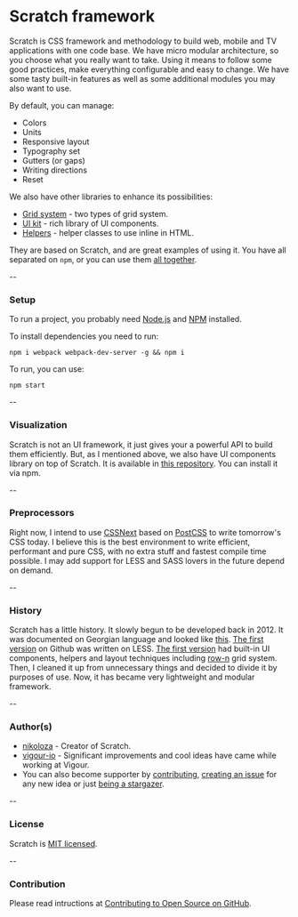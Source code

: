 # Scratch framework
 Scratch is CSS framework and methodology to build web, mobile and TV applications with one code base. We have micro modular architecture, so you choose what you really want to take. Using it means to follow some good practices, make everything configurable and easy to change. We have some tasty built-in features as well as some additional modules you may also want to use.

By default, you can manage: 
 * Colors
 * Units
 * Responsive layout
 * Typography set
 * Gutters (or gaps)
 * Writing directions
 * Reset

We also have other libraries to enhance its possibilities:
 * [Grid system](https://github.com/scratch-css/grid) - two types of grid system.
 * [UI kit](https://github.com/scratch-css/ui) - rich library of UI components.
 * [Helpers](https://github.com/scratch-css/helpers) - helper classes to use inline in HTML.

They are based on Scratch, and are great examples of using it. You have all separated on `npm`, or you can use them [all together](https://github.com/scratch-css/all).

--

### Setup 
To run a project, you probably need [Node.js](https://nodejs.org/en/download/) and [NPM](https://docs.npmjs.com/cli/install) installed.

To install dependencies you need to run:

    npm i webpack webpack-dev-server -g && npm i

To run, you can use:

    npm start

--

### Visualization 
Scratch is not an UI framework, it just gives your a powerful API to build them efficiently. But, as I mentioned above, we also have UI components library on top of Scratch. It is available in [this repository](https://github.com/scratch-css/ui). You can install it via npm.

--

### Preprocessors 
Right now, I intend to use [CSSNext](http://cssnext.io/) based on [PostCSS](http://postcss.org/) to write tomorrow's CSS today. I believe this is the best environment to write efficient, performant and pure CSS, with no extra stuff and fastest compile time possible. I may add support for LESS and SASS lovers in the future depend on demand.

--

### History 
Scratch has a little history. It slowly begun to be developed back in 2012. It was documented on Georgian language and looked like [this](https://www.facebook.com/Radius.LLC/photos/a.293699317317685.70946.290079811012969/299426610078289/?type=3&theater). [The first version](https://github.com/nikoloza/scratch) on Github was written on LESS. [The first version](https://github.com/nikoloza/scratch) had built-in UI components, helpers and layout techniques including [row-n](https://github.com/nikoloza/row-n-grid) grid system. Then, I cleaned it up from unnecessary things and decided to divide it by purposes of use. Now, it has became very lightweight and modular framework.

--

### Author(s)
- [nikoloza](https://github.com/nikoloza) - Creator of Scratch.
- [vigour-io](https://github.com/vigour-io) - Significant improvements and cool ideas have came while working at Vigour.
- You can also become supporter by [contributing](#contribution), [creating an issue](https://github.com/scratch-css/scratch/issues) for any new idea or just [being a stargazer](https://github.com/scratch-css/scratch/stargazers).

--

### License
 Scratch is [MIT licensed](LICENSE).

--

### Contribution
 Please read intructions at [Contributing to Open Source on GitHub](https://guides.github.com/activities/contributing-to-open-source/).
